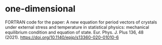 # one-dimensional
FORTRAN code for the paper: A new equation for period vectors of crystals under external stress and temperature in statistical physics: mechanical equilibrium condition and equation of state. Eur. Phys. J. Plus 136, 48 (2021). https://doi.org/10.1140/epjp/s13360-020-01010-6
